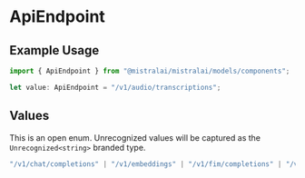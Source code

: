 # ApiEndpoint

## Example Usage

```typescript
import { ApiEndpoint } from "@mistralai/mistralai/models/components";

let value: ApiEndpoint = "/v1/audio/transcriptions";
```

## Values

This is an open enum. Unrecognized values will be captured as the `Unrecognized<string>` branded type.

```typescript
"/v1/chat/completions" | "/v1/embeddings" | "/v1/fim/completions" | "/v1/moderations" | "/v1/chat/moderations" | "/v1/ocr" | "/v1/classifications" | "/v1/chat/classifications" | "/v1/conversations" | "/v1/audio/transcriptions" | Unrecognized<string>
```